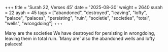+++
title = 'Surah 22, Verses 45'
date = '2025-08-30'
weight = 2640
surah = 22
ayah = 45
tags = ["abandoned", "destroyed", "leaving", "lofty", "palace", "palaces", "persisting", "ruin", "societie", "societies", "total", "wells", "wrongdoing"]
+++

Many are the societies We have destroyed for persisting in wrongdoing, leaving them in total ruin. ˹Many are˺ also the abandoned wells and lofty palaces!